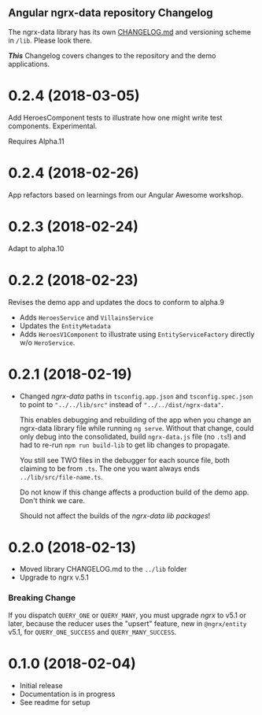 ## Angular ngrx-data repository Changelog

The ngrx-data library has its own [CHANGELOG.md](lib/CHANGELOG.md) and versioning scheme in `/lib`.
Please look there.

**_This_** Changelog covers changes to the repository and the demo applications.

<a name="0.2.5"></a>
# 0.2.4 (2018-03-05)

Add HeroesComponent tests to illustrate how one might write test components. Experimental. 

Requires Alpha.11

<a name="0.2.4"></a>
# 0.2.4 (2018-02-26)

App refactors based on learnings from our Angular Awesome workshop.

<a name="0.2.3"></a>
# 0.2.3 (2018-02-24)

Adapt to alpha.10

<a name="0.2.2"></a>
# 0.2.2 (2018-02-23)

Revises the demo app and updates the docs to conform to alpha.9
* Adds `HeroesService` and `VillainsService`
* Updates the `EntityMetadata`
* Adds `HeroesV1Component` to illustrate using `EntityServiceFactory` directly w/o `HeroService`.

<a name="0.2.1"></a>
# 0.2.1 (2018-02-19)
- Changed _ngrx-data_ paths in `tsconfig.app.json` and `tsconfig.spec.json`
to point to `"../../lib/src"` instead of `"../../dist/ngrx-data"`.

  This enables debugging and rebuilding of the app when you change an ngrx-data library
  file while running `ng serve`.
  Without that change, could only debug into the consolidated, build `ngrx-data.js` file
  (no `.ts`!) and had to re-run `npm run build-lib` to get lib changes to propagate.

  You still see TWO files in the debugger for each source file, both claiming to be from `.ts`.
  The one you want always ends `../lib/src/file-name.ts`.

  Do not know if this change affects a production build of the demo app.
  Don't think we care.

  Should not affect the builds of the _ngrx-data lib packages_!

<a name="0.2.0"></a>
# 0.2.0 (2018-02-13)
- Moved library CHANGELOG.md to the `../lib` folder
- Upgrade to ngrx v.5.1

### Breaking Change

If you dispatch `QUERY_ONE` or `QUERY_MANY`, 
you must upgrade _ngrx_ to v5.1 or later,
because the reducer uses the "upsert" feature, new in `@ngrx/entity` v5.1,
for `QUERY_ONE_SUCCESS` and `QUERY_MANY_SUCCESS`.

<a name="0.1.0"></a>
# 0.1.0 (2018-02-04)

* Initial release
* Documentation is in progress
* See readme for setup
